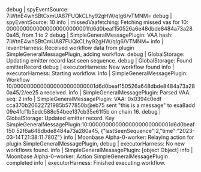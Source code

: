 <div id="termynal" data-termynal>
    <span data-ty>debug | spyEventSource: 7iWtnE4whSBtCxmUA87FUQkCLhy92gHW/qIg6/vTMNM=</span>
    <span data-ty>debug | spyEventSource: 10</span>
    <span data-ty>info | missedVaafetching: Fetching missed vas for 10: 0000000000000000000000001fd6d0beaf150526a6e48dbde8484a73a280a45, from 1 to 2</span>
    <span data-ty>debug | SimpleGeneralMessagePlugin: VAA hash: 7iWtnE4whSBtCmUA87FUQkCLhy92gHW/qIg6/VTMNM=</span>
    <span data-ty>info | leventHarness: Received workflow data from plugin SimpleGeneralMessagePlugin, adding workflow.</span>
    <span data-ty>debug | GlobalStorage: Updating emitter record last seen sequence.</span>
    <span data-ty>debug | GlobalStorage: Found emitterRecord</span>
    <span data-ty>debug | executorHarness: New workflow found</span>
    <span data-ty>info | executorHarness: Starting workflow.</span>
    <span data-ty>info | SimpleGeneralMessagePlugin: Workflow 10/0000000000000000000000001d6d0beaf150526a648dbde8484a73a280a45/2/ee25 a received.</span>
    <span data-ty>info | SimpleGeneralMessagePlugin: Parsed VAA. seq: 2</span>
    <span data-ty>info | SimpleGeneralMessagePlugin: VAA: 0x0394c0edf cca370b20622721985b577850b@eb75 sent "this is a message" to exa8add 09e4fcf1b5edc588c54bee137cb35e61f5b on chain 16.</span>
    <span data-ty>debug | GlobalStorage: Updated emitter record. Key SimpleGeneralMessagePlugin:10:0000000000000000000000001d6d0beaf150 52f6a648dbde8484a73a280a45, {"lastSeenSequence":2,"time":"2023-03-14T21:38:11.780Z"}</span>
    <span data-ty>info | Moonbase Alpha-0-worker: Relaying action for plugin SimpleGeneralMessagePlugin,</span>
    <span data-ty>debug | executorHarness: No new workflows found.</span>
    <span data-ty>info | SimpleGeneralMessagePlugin: [object Object]</span>
    <span data-ty>info | Moonbase Alpha-0-worker: Action SimpleGeneralMessagePlugin completed</span>
    <span data-ty>info | executorHarness: Finished executing workflow.</span>
</div>
